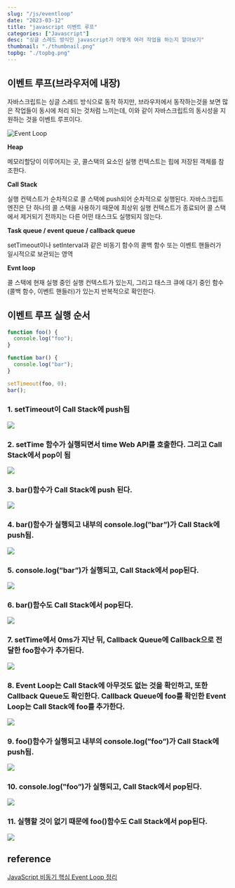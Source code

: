 ```yaml
---
slug: "/js/eventloop"
date: "2023-03-12"
title: "javascript 이벤트 루프"
categories: ["Javascript"]
desc: "싱글 스레드 방식인 javascript가 어떻게 여러 작업을 하는지 알아보기"
thumbnail: "./thumbnail.png"
topbg: "./topbg.png"
---
```


## 이벤트 루프(브라우저에 내장)

자바스크립트는 싱글 스레드 방식으로 동작 하지만, 브라우저에서 동작하는것을 보면 많은 작업들이 동시에 처리 되는 것처럼 느끼는데, 이와 같이 자바스크립트의 동시성을 지원하는 것을 이벤트 루프이다.

![Event Loop](eventloop.png)

**Heap**

메모리할당이 이루어지는 곳, 콜스택의 요소인 실행 컨텍스트는 힙에 저장된 객체를 참조한다.

**Call Stack**

실행 컨텍스트가 순차적으로 콜 스택에 push되어 순차적으로 실행된다. 자바스크립트 엔진은 단 하나의 콜 스택을 사용하기 때문에 최상위 실행 컨텍스트가 종료되어 콜 스택에서 제거되기 전까지는 다른 어떤 태스크도 실행되지 않는다.

**Task queue / event queue / callback queue**

setTimeout이나 setInterval과 같은 비동기 함수의 콜백 함수 또는 이벤트 핸들러가 일시적으로 보관되는 영역

**Evnt loop**

콜 스택에 현재 실행 중인 실행 컨텍스트가 있는지, 그리고 태스크 큐에 대기 중인 함수(콜백 함수, 이벤트 핸들러)가 있는지 반복적으로 확인한다.

## 이벤트 루프 실행 순서

```jsx
function foo() {
  console.log("foo");
}

function bar() {
  console.log("bar");
}

setTimeout(foo, 0);
bar();
```

### 1. setTimeout이 Call Stack에 push됨

![](1.png)

### 2. setTime 함수가 실행되면서 time Web API를 호출한다. 그리고 Call Stack에서 pop이 됨

![](2.png)

### 3. bar()함수가 Call Stack에 push 된다.

![](3.png)

### 4. bar()함수가 실행되고 내부의 console.log(”bar”)가 Call Stack에 push됨.

![](4.png)

### 5. console.log(”bar”)가 실행되고, Call Stack에서 pop된다.

![](5.png)

### 6. bar()함수도 Call Stack에서 pop된다.

![](6.png)

### 7. setTime에서 0ms가 지난 뒤, Callback Queue에 Callback으로 전달한 foo함수가 추가된다.

![](7.png)

### 8. Event Loop는 Call Stack에 아무것도 없는 것을 확인하고, 또한 Callback Queue도 확인한다. Callback Queue에 foo를 확인한 Event Loop는 Call Stack에 foo를 추가한다.

![](8.png)

### 9. foo()함수가 실행되고 내부의 console.log(”foo”)가 Call Stack에 push됨.

![](9.png)

### 10. console.log(”foo”)가 실행되고, Call Stack에서 pop된다.

![](10.png)

### 11. 실행할 것이 없기 때문에 foo()함수도 Call Stack에서 pop된다.

![](11.png)

## reference

[JavaScript 비동기 핵심 Event Loop 정리](https://medium.com/sjk5766/javascript-%EB%B9%84%EB%8F%99%EA%B8%B0-%ED%95%B5%EC%8B%AC-event-loop-%EC%A0%95%EB%A6%AC-422eb29231a8)
